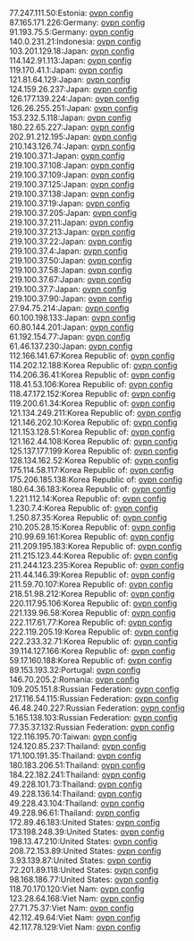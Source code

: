 77.247.111.50:Estonia: [ovpn config](vpn/77_247_111_50.ovpn)  
87.165.171.226:Germany: [ovpn config](vpn/87_165_171_226.ovpn)  
91.193.75.5:Germany: [ovpn config](vpn/91_193_75_5.ovpn)  
140.0.231.21:Indonesia: [ovpn config](vpn/140_0_231_21.ovpn)  
103.201.129.18:Japan: [ovpn config](vpn/103_201_129_18.ovpn)  
114.142.91.113:Japan: [ovpn config](vpn/114_142_91_113.ovpn)  
119.170.41.1:Japan: [ovpn config](vpn/119_170_41_1.ovpn)  
121.81.64.129:Japan: [ovpn config](vpn/121_81_64_129.ovpn)  
124.159.26.237:Japan: [ovpn config](vpn/124_159_26_237.ovpn)  
126.177.139.224:Japan: [ovpn config](vpn/126_177_139_224.ovpn)  
126.26.255.251:Japan: [ovpn config](vpn/126_26_255_251.ovpn)  
153.232.5.118:Japan: [ovpn config](vpn/153_232_5_118.ovpn)  
180.22.65.227:Japan: [ovpn config](vpn/180_22_65_227.ovpn)  
202.91.212.195:Japan: [ovpn config](vpn/202_91_212_195.ovpn)  
210.143.126.74:Japan: [ovpn config](vpn/210_143_126_74.ovpn)  
219.100.37.1:Japan: [ovpn config](vpn/219_100_37_1.ovpn)  
219.100.37.108:Japan: [ovpn config](vpn/219_100_37_108.ovpn)  
219.100.37.109:Japan: [ovpn config](vpn/219_100_37_109.ovpn)  
219.100.37.125:Japan: [ovpn config](vpn/219_100_37_125.ovpn)  
219.100.37.138:Japan: [ovpn config](vpn/219_100_37_138.ovpn)  
219.100.37.19:Japan: [ovpn config](vpn/219_100_37_19.ovpn)  
219.100.37.205:Japan: [ovpn config](vpn/219_100_37_205.ovpn)  
219.100.37.211:Japan: [ovpn config](vpn/219_100_37_211.ovpn)  
219.100.37.213:Japan: [ovpn config](vpn/219_100_37_213.ovpn)  
219.100.37.22:Japan: [ovpn config](vpn/219_100_37_22.ovpn)  
219.100.37.4:Japan: [ovpn config](vpn/219_100_37_4.ovpn)  
219.100.37.50:Japan: [ovpn config](vpn/219_100_37_50.ovpn)  
219.100.37.58:Japan: [ovpn config](vpn/219_100_37_58.ovpn)  
219.100.37.67:Japan: [ovpn config](vpn/219_100_37_67.ovpn)  
219.100.37.7:Japan: [ovpn config](vpn/219_100_37_7.ovpn)  
219.100.37.90:Japan: [ovpn config](vpn/219_100_37_90.ovpn)  
27.94.75.214:Japan: [ovpn config](vpn/27_94_75_214.ovpn)  
60.100.198.133:Japan: [ovpn config](vpn/60_100_198_133.ovpn)  
60.80.144.201:Japan: [ovpn config](vpn/60_80_144_201.ovpn)  
61.192.154.77:Japan: [ovpn config](vpn/61_192_154_77.ovpn)  
61.46.137.230:Japan: [ovpn config](vpn/61_46_137_230.ovpn)  
112.166.141.67:Korea Republic of: [ovpn config](vpn/112_166_141_67.ovpn)  
114.202.12.188:Korea Republic of: [ovpn config](vpn/114_202_12_188.ovpn)  
114.206.36.41:Korea Republic of: [ovpn config](vpn/114_206_36_41.ovpn)  
118.41.53.106:Korea Republic of: [ovpn config](vpn/118_41_53_106.ovpn)  
118.47.172.152:Korea Republic of: [ovpn config](vpn/118_47_172_152.ovpn)  
119.200.61.34:Korea Republic of: [ovpn config](vpn/119_200_61_34.ovpn)  
121.134.249.211:Korea Republic of: [ovpn config](vpn/121_134_249_211.ovpn)  
121.146.202.10:Korea Republic of: [ovpn config](vpn/121_146_202_10.ovpn)  
121.153.128.51:Korea Republic of: [ovpn config](vpn/121_153_128_51.ovpn)  
121.162.44.108:Korea Republic of: [ovpn config](vpn/121_162_44_108.ovpn)  
125.137.177.199:Korea Republic of: [ovpn config](vpn/125_137_177_199.ovpn)  
128.134.162.52:Korea Republic of: [ovpn config](vpn/128_134_162_52.ovpn)  
175.114.58.117:Korea Republic of: [ovpn config](vpn/175_114_58_117.ovpn)  
175.206.185.138:Korea Republic of: [ovpn config](vpn/175_206_185_138.ovpn)  
180.64.36.183:Korea Republic of: [ovpn config](vpn/180_64_36_183.ovpn)  
1.221.112.14:Korea Republic of: [ovpn config](vpn/1_221_112_14.ovpn)  
1.230.7.4:Korea Republic of: [ovpn config](vpn/1_230_7_4.ovpn)  
1.250.87.35:Korea Republic of: [ovpn config](vpn/1_250_87_35.ovpn)  
210.205.28.15:Korea Republic of: [ovpn config](vpn/210_205_28_15.ovpn)  
210.99.69.161:Korea Republic of: [ovpn config](vpn/210_99_69_161.ovpn)  
211.209.195.183:Korea Republic of: [ovpn config](vpn/211_209_195_183.ovpn)  
211.215.123.44:Korea Republic of: [ovpn config](vpn/211_215_123_44.ovpn)  
211.244.123.235:Korea Republic of: [ovpn config](vpn/211_244_123_235.ovpn)  
211.44.146.39:Korea Republic of: [ovpn config](vpn/211_44_146_39.ovpn)  
211.59.70.107:Korea Republic of: [ovpn config](vpn/211_59_70_107.ovpn)  
218.51.98.212:Korea Republic of: [ovpn config](vpn/218_51_98_212.ovpn)  
220.117.95.106:Korea Republic of: [ovpn config](vpn/220_117_95_106.ovpn)  
221.139.96.58:Korea Republic of: [ovpn config](vpn/221_139_96_58.ovpn)  
222.117.61.77:Korea Republic of: [ovpn config](vpn/222_117_61_77.ovpn)  
222.119.205.19:Korea Republic of: [ovpn config](vpn/222_119_205_19.ovpn)  
222.233.32.71:Korea Republic of: [ovpn config](vpn/222_233_32_71.ovpn)  
39.114.127.166:Korea Republic of: [ovpn config](vpn/39_114_127_166.ovpn)  
59.17.160.188:Korea Republic of: [ovpn config](vpn/59_17_160_188.ovpn)  
89.153.193.32:Portugal: [ovpn config](vpn/89_153_193_32.ovpn)  
146.70.205.2:Romania: [ovpn config](vpn/146_70_205_2.ovpn)  
109.205.151.8:Russian Federation: [ovpn config](vpn/109_205_151_8.ovpn)  
217.116.54.115:Russian Federation: [ovpn config](vpn/217_116_54_115.ovpn)  
46.48.240.227:Russian Federation: [ovpn config](vpn/46_48_240_227.ovpn)  
5.165.138.103:Russian Federation: [ovpn config](vpn/5_165_138_103.ovpn)  
77.35.37.132:Russian Federation: [ovpn config](vpn/77_35_37_132.ovpn)  
122.116.195.70:Taiwan: [ovpn config](vpn/122_116_195_70.ovpn)  
124.120.85.237:Thailand: [ovpn config](vpn/124_120_85_237.ovpn)  
171.100.191.35:Thailand: [ovpn config](vpn/171_100_191_35.ovpn)  
180.183.206.51:Thailand: [ovpn config](vpn/180_183_206_51.ovpn)  
184.22.182.241:Thailand: [ovpn config](vpn/184_22_182_241.ovpn)  
49.228.101.73:Thailand: [ovpn config](vpn/49_228_101_73.ovpn)  
49.228.136.14:Thailand: [ovpn config](vpn/49_228_136_14.ovpn)  
49.228.43.104:Thailand: [ovpn config](vpn/49_228_43_104.ovpn)  
49.228.96.61:Thailand: [ovpn config](vpn/49_228_96_61.ovpn)  
172.89.46.183:United States: [ovpn config](vpn/172_89_46_183.ovpn)  
173.198.248.39:United States: [ovpn config](vpn/173_198_248_39.ovpn)  
198.13.47.210:United States: [ovpn config](vpn/198_13_47_210.ovpn)  
208.72.153.89:United States: [ovpn config](vpn/208_72_153_89.ovpn)  
3.93.139.87:United States: [ovpn config](vpn/3_93_139_87.ovpn)  
72.201.89.118:United States: [ovpn config](vpn/72_201_89_118.ovpn)  
98.168.186.77:United States: [ovpn config](vpn/98_168_186_77.ovpn)  
118.70.170.120:Viet Nam: [ovpn config](vpn/118_70_170_120.ovpn)  
123.28.64.168:Viet Nam: [ovpn config](vpn/123_28_64_168.ovpn)  
27.71.75.37:Viet Nam: [ovpn config](vpn/27_71_75_37.ovpn)  
42.112.49.64:Viet Nam: [ovpn config](vpn/42_112_49_64.ovpn)  
42.117.78.129:Viet Nam: [ovpn config](vpn/42_117_78_129.ovpn)  
